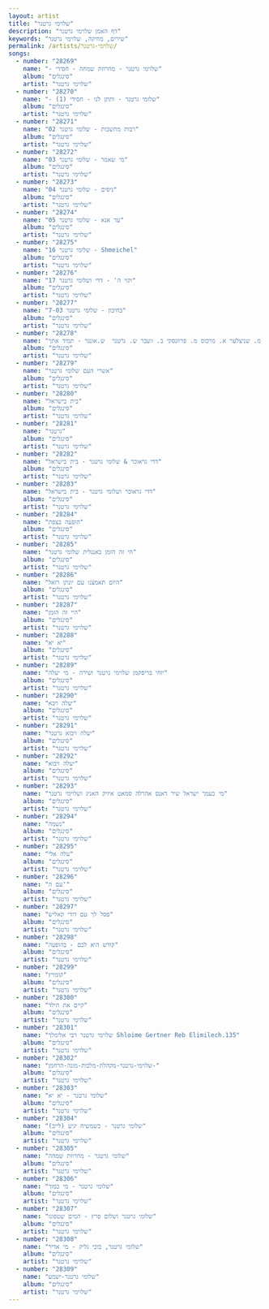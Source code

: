 ```yaml
---
layout: artist
title: "שלוימי גרטנר"
description: "דף האמן שלוימי גרטנר"
keywords: "שירים, מוזיקה, שלוימי גרטנר"
permalink: /artists/שלוימי-גרטנר/
songs:
  - number: "28269"
    name: "- שלוימי גרטנר - מחרוזת שמחה - חסידי"
    album: "סינגלים"
    artist: "שלוימי גרטנר"
  - number: "28270"
    name: "- שלומי גרטנר - ותתן לנו - חסידי (1)"
    album: "סינגלים"
    artist: "שלוימי גרטנר"
  - number: "28271"
    name: "02 רבות מחשבות - שלומי גרטנר"
    album: "סינגלים"
    artist: "שלוימי גרטנר"
  - number: "28272"
    name: "03 מי שאמר - שלומי גרטנר"
    album: "סינגלים"
    artist: "שלוימי גרטנר"
  - number: "28273"
    name: "04 ניסים - שלומי גרטנר"
    album: "סינגלים"
    artist: "שלוימי גרטנר"
  - number: "28274"
    name: "05 עד אנא - שלומי גרטנר"
    album: "סינגלים"
    artist: "שלוימי גרטנר"
  - number: "28275"
    name: "16 שלומי גרטנר - Shmeichel"
    album: "סינגלים"
    artist: "שלוימי גרטנר"
  - number: "28276"
    name: "17 וקוי ה' - דדי ושלומי גרטנר"
    album: "סינגלים"
    artist: "שלוימי גרטנר"
  - number: "28277"
    name: "7-03 בחיכון - שלומי גרטנר"
    album: "סינגלים"
    artist: "שלוימי גרטנר"
  - number: "28278"
    name: "א. פריד, י. לפידות מ. שניצלער א. מרכוס מ. פרוזנסקי ב. וועבר ש. גרטנר  ש.אונגר - תמיד אתך"
    album: "סינגלים"
    artist: "שלוימי גרטנר"
  - number: "28279"
    name: "אשרי העם שלומי גרטנר"
    album: "סינגלים"
    artist: "שלוימי גרטנר"
  - number: "28280"
    name: "בית בישראל"
    album: "סינגלים"
    artist: "שלוימי גרטנר"
  - number: "28281"
    name: "גרטנר"
    album: "סינגלים"
    artist: "שלוימי גרטנר"
  - number: "28282"
    name: "דדי גראוכר & שלומי גרטנר - בית בישראל"
    album: "סינגלים"
    artist: "שלוימי גרטנר"
  - number: "28283"
    name: "דדי גראוכר ושלומי גרטנר - בית בישראל"
    album: "סינגלים"
    artist: "שלוימי גרטנר"
  - number: "28284"
    name: "הופעה בצפת"
    album: "סינגלים"
    artist: "שלוימי גרטנר"
  - number: "28285"
    name: "הי זה הזמן באנגלית שלומי גרטנר"
    album: "סינגלים"
    artist: "שלוימי גרטנר"
  - number: "28286"
    name: "היום תאמצנו עם יונתן רזאל"
    album: "סינגלים"
    artist: "שלוימי גרטנר"
  - number: "28287"
    name: "היי זה הזמן"
    album: "סינגלים"
    artist: "שלוימי גרטנר"
  - number: "28288"
    name: "יא יא"
    album: "סינגלים"
    artist: "שלוימי גרטנר"
  - number: "28289"
    name: "יוחי בריסקמן שלוימי גרטנר ושירה - מי יעלה"
    album: "סינגלים"
    artist: "שלוימי גרטנר"
  - number: "28290"
    name: "יעלה ויבא"
    album: "סינגלים"
    artist: "שלוימי גרטנר"
  - number: "28291"
    name: "יעלה ויבוא גרטנר"
    album: "סינגלים"
    artist: "שלוימי גרטנר"
  - number: "28292"
    name: "יעלה ויבוא"
    album: "סינגלים"
    artist: "שלוימי גרטנר"
  - number: "28293"
    name: "מי כעמך ישראל שיר דאנס אהרלה סמאט איזיק האניג ושלוימי גרטנר"
    album: "סינגלים"
    artist: "שלוימי גרטנר"
  - number: "28294"
    name: "נשמה"
    album: "סינגלים"
    artist: "שלוימי גרטנר"
  - number: "28295"
    name: "עלה אלי"
    album: "סינגלים"
    artist: "שלוימי גרטנר"
  - number: "28296"
    name: "עם ה'"
    album: "סינגלים"
    artist: "שלוימי גרטנר"
  - number: "28297"
    name: "פסל לך עם דודי קאליש"
    album: "סינגלים"
    artist: "שלוימי גרטנר"
  - number: "28298"
    name: "קודש היא לכם - בהופעה"
    album: "סינגלים"
    artist: "שלוימי גרטנר"
  - number: "28299"
    name: "קומזיץ"
    album: "סינגלים"
    artist: "שלוימי גרטנר"
  - number: "28300"
    name: "קיים את הילד"
    album: "סינגלים"
    artist: "שלוימי גרטנר"
  - number: "28301"
    name: "שלוימי גרטנר רבי אלימלך Shloime Gertner Reb Elimilech.135"
    album: "סינגלים"
    artist: "שלוימי גרטנר"
  - number: "28302"
    name: "שלוימי-גרטנר-מקהלת-מלכות-מונה-הרחמן-"
    album: "סינגלים"
    artist: "שלוימי גרטנר"
  - number: "28303"
    name: "שלומי גרטנר - יא יא"
    album: "סינגלים"
    artist: "שלוימי גרטנר"
  - number: "28304"
    name: "שלומי גרטנר - כשמשיח יגיע (לייב)"
    album: "סינגלים"
    artist: "שלוימי גרטנר"
  - number: "28305"
    name: "שלומי גרטנר - מחרוזת שמחה"
    album: "סינגלים"
    artist: "שלוימי גרטנר"
  - number: "28306"
    name: "שלומי גרטנר - מי כמוך"
    album: "סינגלים"
    artist: "שלוימי גרטנר"
  - number: "28307"
    name: "שלומי גרטנר ושלום פרץ - המים שטפונו"
    album: "סינגלים"
    artist: "שלוימי גרטנר"
  - number: "28308"
    name: "שלומי גרטנר, בוכי גליק - מי אדיר"
    album: "סינגלים"
    artist: "שלוימי גרטנר"
  - number: "28309"
    name: "שלומי גרטנר-ישמע"
    album: "סינגלים"
    artist: "שלוימי גרטנר"
---
```

